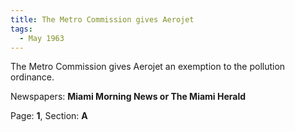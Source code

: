 ```yaml
---  
title: The Metro Commission gives Aerojet  
tags:  
  - May 1963  
---  
```

  
The Metro Commission gives Aerojet an exemption to the pollution ordinance.  
  
Newspapers: **Miami Morning News or The Miami Herald**  
  
Page: **1**, Section: **A** 

